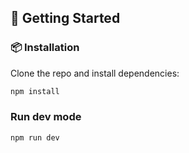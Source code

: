 ## 🚀 Getting Started

### 📦 Installation

Clone the repo and install dependencies:

```bash
npm install
```

### Run dev mode

```bash
npm run dev
```
